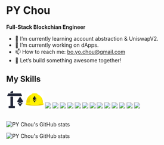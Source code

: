 # PY Chou

**Full-Stack Blockchian Engineer**

- 🌱 I’m currently learning account abstraction & UniswapV2.
- 🔭 I’m currently working on dApps.
- 📫 How to reach me: bo.yo.chou@gmail.com
- 🚀 Let’s build something awesome together! 

## My Skills

<div>
  <img src="https://github.com/yoyoj1023/yoyoj1023/blob/main/assets/favicon.png?raw=true" width="48" height="48" style="border-radius: 8px;">
  <img src="https://github.com/yoyoj1023/yoyoj1023/blob/main/assets/hardhat.png?raw=true" width="48" height="48" style="border-radius: 8px;">
  <img src="https://skillicons.dev/icons?i=solidity" />
  <img src="https://skillicons.dev/icons?i=react"/>
  <img src="https://skillicons.dev/icons?i=nextjs"/>
  <img src="https://skillicons.dev/icons?i=js"/>
  <img src="https://skillicons.dev/icons?i=ts"/>
  <img src="https://skillicons.dev/icons?i=html"/>
  <img src="https://skillicons.dev/icons?i=django"/>
  <img src="https://skillicons.dev/icons?i=mysql"/>
  <img src="https://skillicons.dev/icons?i=postgres"/>
  <img src="https://skillicons.dev/icons?i=py"/>
  <img src="https://skillicons.dev/icons?i=docker"/>
  <img src="https://skillicons.dev/icons?i=git"/>
  <img src="https://skillicons.dev/icons?i=github"/>
  <br/><br/>
</div>



![PY Chou's GitHub stats](https://github-readme-stats.vercel.app/api?username=yoyoj1023\&show_icons=true\&rank_icon=percentile\&theme=algolia\&border_radius=10)

![PY Chou's GitHub stats](https://github-readme-stats.vercel.app/api?username=yoyoj1023\&show_icons=true\&theme=algolia\&border_radius=10)

<!--
**yoyoj1023/yoyoj1023** is a ✨ _special_ ✨ repository because its `README.md` (this file) appears on your GitHub profile.

<p><img align="left" src="https://github-readme-stats.vercel.app/api?username=yoyoj1023&show_icons=ture" alt="yoyoj1023" /></p>

![PY Chou's GitHub stats](https://github-readme-stats.vercel.app/api?username=yoyoj1023\&rank_icon=percentile\&locale=en\&theme=algolia\&bg_color=0,000000,130F40\&layout=compact\&border_radius=10)

Here are some ideas to get you started:

- 🔭 I’m currently working on ...
- 🌱 I’m currently learning ...
- 👯 I’m looking to collaborate on ...
- 🤔 I’m looking for help with ...
- 💬 Ask me about ...
- 📫 How to reach me: ...
- 😄 Pronouns: ...
- ⚡ Fun fact: ...
-->
